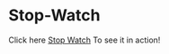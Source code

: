 # Stop-Watch
Click here [Stop Watch](https://lovelight-247.github.io/Stop-Watch/) To see it in action!
